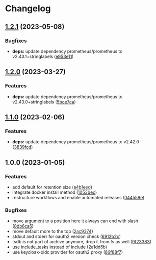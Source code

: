 # Changelog

## [1.2.1](https://github.com/rolehippie/prometheus/compare/v1.2.0...v1.2.1) (2023-05-08)


### Bugfixes

* **deps:** update dependency prometheus/prometheus to v2.43.1+stringlabels ([e953e11](https://github.com/rolehippie/prometheus/commit/e953e1178788d45e61da9f88f97ddccf9fdc20fe))

## [1.2.0](https://github.com/rolehippie/prometheus/compare/v1.1.0...v1.2.0) (2023-03-27)


### Features

* **deps:** update dependency prometheus/prometheus to v2.43.0+stringlabels ([5bce7ca](https://github.com/rolehippie/prometheus/commit/5bce7caf7e1761dbd0fdb04b281b2af7fbba229a))

## [1.1.0](https://github.com/rolehippie/prometheus/compare/v1.0.0...v1.1.0) (2023-02-06)


### Features

* **deps:** update dependency prometheus/prometheus to v2.42.0 ([3839fcd](https://github.com/rolehippie/prometheus/commit/3839fcd926a3afe4adcde31303df011cc0586be4))

## 1.0.0 (2023-01-05)


### Features

* add default for retention size ([a4b1eed](https://github.com/rolehippie/prometheus/commit/a4b1eedd860a33abe8845706535b5ca9d996dc3a))
* integrate docker install method ([1053bec](https://github.com/rolehippie/prometheus/commit/1053becf9113f1b813b5e3fc12e461d4ec8a0d2f))
* restructure workflows and enable automated releases ([044558e](https://github.com/rolehippie/prometheus/commit/044558e2fffeaf30556febb13c28792e3a7fbdd5))


### Bugfixes

* move argument to a position here it always can end with slash ([8db6ca5](https://github.com/rolehippie/prometheus/commit/8db6ca56a45c6b675f679c9210668eec667069b5))
* move default more to the top ([2ac9374](https://github.com/rolehippie/prometheus/commit/2ac937495a3725fdc5d0d86dd0e4e375188ecf54))
* stdout and stderr for oauth2 version check ([6912b2c](https://github.com/rolehippie/prometheus/commit/6912b2c9a62602e232a6463738b0d74a70e1b258))
* tsdb is not part of archive anymore, drop it from fs as well ([9f23383](https://github.com/rolehippie/prometheus/commit/9f23383bc01645b408e00843a7e2f9215923c7fb))
* use include_tasks instead of include ([2a1dd6b](https://github.com/rolehippie/prometheus/commit/2a1dd6b1d6e1e70452c465a2c1bdcd2a92362c1c))
* use keycloak-oidc provider for oauth2 proxy ([86f88f7](https://github.com/rolehippie/prometheus/commit/86f88f7143e07e215bf118ffa15b64f3bcab6fba))

